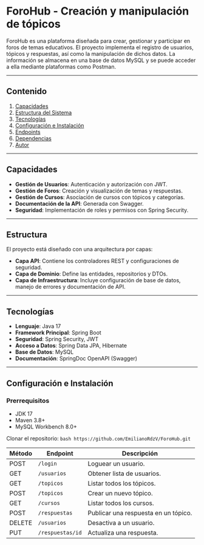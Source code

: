 # ForoHub - Creación y manipulación de tópicos

ForoHub es una plataforma diseñada para crear, gestionar y participar en foros de temas educativos. El proyecto implementa el registro de usuarios, tópicos y respuestas, así como la manipulación de dichos datos. La información se almacena en una base de datos MySQL y se puede acceder a ella mediante plataformas como Postman.

---

## **Contenido**
1. [Capacidades](#capacidades)
2. [Estructura del Sistema](#estructura)
3. [Tecnologías](#tecnologías)
4. [Configuración e Instalación](#configuración-e-instalación)
5. [Endpoints](#endpoints-principales)
6. [Dependencias](#dependencias)
7. [Autor](#autor)

---

## **Capacidades**
- **Gestión de Usuarios**: Autenticación y autorización con JWT.
- **Gestión de Foros**: Creación y visualización de temas y respuestas.
- **Gestión de Cursos**: Asociación de cursos con tópicos y categorías.
- **Documentación de la API**: Generada con Swagger.
- **Seguridad**: Implementación de roles y permisos con Spring Security.

---

## **Estructura**
El proyecto está diseñado con una arquitectura por capas:
- **Capa API**: Contiene los controladores REST y configuraciones de seguridad.
- **Capa de Dominio**: Define las entidades, repositorios y DTOs.
- **Capa de Infraestructura**: Incluye configuración de base de datos, manejo de errores y documentación de API.

---

## **Tecnologías**
- **Lenguaje**: Java 17
- **Framework Principal**: Spring Boot
- **Seguridad**: Spring Security, JWT
- **Acceso a Datos**: Spring Data JPA, Hibernate
- **Base de Datos**: MySQL
- **Documentación**: SpringDoc OpenAPI (Swagger)

---

## **Configuración e Instalación**

### **Prerrequisitos**
- JDK 17
- Maven 3.8+
- MySQL Workbench 8.0+

Clonar el repositorio:
    ```bash
    https://github.com/EmilianoRdzV/ForoHub.git
    ```



| Método | Endpoint         | Descripción                        |
|--------|------------------|------------------------------------|
| POST   | `/login`          | Loguear un usuario.                |
| GET    | `/usuarios`       | Obtener lista de usuarios.         |
| GET    | `/topicos`        | Listar todos los tópicos.           |
| POST   | `/topicos`        | Crear un nuevo tópico.              |
| GET    | `/cursos`         | Listar todos los cursos.            |
| POST   | `/respuestas`     | Publicar una respuesta en un tópico.|
| DELETE | `/usuarios`       | Desactiva a un usuario.             |
| PUT    | `/respuestas/id`  | Actualiza una respuesta.            |

